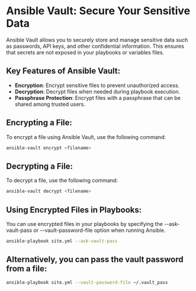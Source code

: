 # Ansible Vault: Secure Your Sensitive Data

Ansible Vault allows you to securely store and manage sensitive data such as passwords, API keys, and other confidential information. This ensures that secrets are not exposed in your playbooks or variables files.

## Key Features of Ansible Vault:
- **Encryption**: Encrypt sensitive files to prevent unauthorized access.
- **Decryption**: Decrypt files when needed during playbook execution.
- **Passphrase Protection**: Encrypt files with a passphrase that can be shared among trusted users.

## Encrypting a File:
To encrypt a file using Ansible Vault, use the following command:

```bash
ansible-vault encrypt <filename>
```
## Decrypting a File:
To decrypt a file, use the following command:

```bash
ansible-vault decrypt <filename>
```
## Using Encrypted Files in Playbooks:
You can use encrypted files in your playbooks by specifying the --ask-vault-pass or --vault-password-file option when running Ansible.

```bash
ansible-playbook site.yml --ask-vault-pass
```
## Alternatively, you can pass the vault password from a file:

```bash
ansible-playbook site.yml --vault-password-file ~/.vault_pass
```
